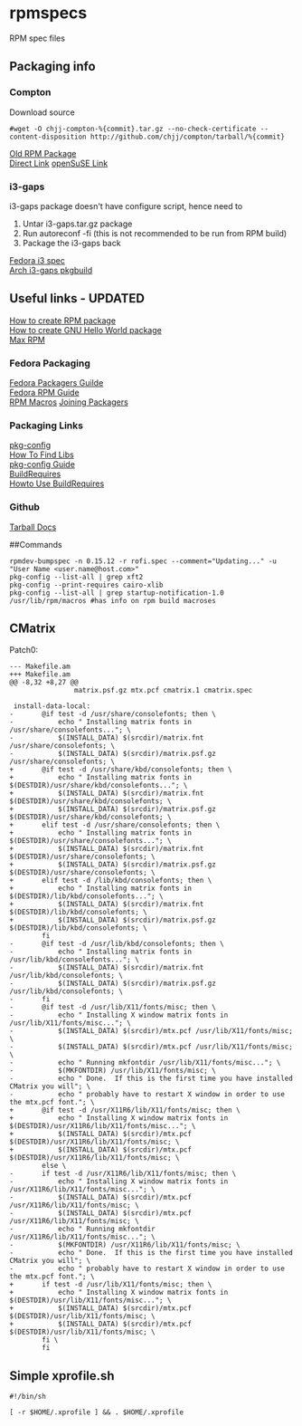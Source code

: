 # rpmspecs
RPM spec files

## Packaging info
### Compton    
Download source 
```
#wget -O chjj-compton-%{commit}.tar.gz --no-check-certificate --content-disposition http://github.com/chjj/compton/tarball/%{commit}
```
[Old RPM Package](http://pkgs.fedoraproject.org/cgit/?q=compton)  
[Direct Link](https://admin.fedoraproject.org/pkgdb/package/rpms/compton/)
[openSuSE Link](https://build.opensuse.org/package/binaries/X11:QtDesktop/compton?repository=Fedora_21)
### i3-gaps
i3-gaps package doesn't have configure script, hence need to

1. Untar i3-gaps.tar.gz package
2. Run autoreconf -fi (this is not recommended to be run from RPM build)
3. Package the i3-gaps back

[Fedora i3 spec](http://pkgs.fedoraproject.org/cgit/rpms/i3.git/tree/i3.spec)  
[Arch i3-gaps pkgbuild](https://aur.archlinux.org/cgit/aur.git/tree/PKGBUILD?h=i3-gaps)  

## Useful links - UPDATED
[How to create RPM package](https://fedoraproject.org/wiki/How_to_create_an_RPM_package)  
[How to create GNU Hello World package](https://fedoraproject.org/wiki/How_to_create_a_GNU_Hello_RPM_package)  
[Max RPM](http://ftp.rpm.org/max-rpm/)

### Fedora Packaging
[Fedora Packagers Guilde](https://docs.fedoraproject.org/en-US/Fedora_Draft_Documentation/0.1/html/Packagers_Guide/)  
[Fedora RPM Guide](https://docs.fedoraproject.org/en-US/Fedora_Draft_Documentation/0.1/html/RPM_Guide/)  
[RPM Macros](https://fedoraproject.org/wiki/Packaging:RPMMacros?rd=Packaging/RPMMacros)
[Joining Packagers](https://fedoraproject.org/wiki/Join_the_package_collection_maintainers)  

### Packaging Links
[pkg-config](http://www.freedesktop.org/wiki/Software/pkg-config/)   
[How To Find Libs](https://cmake.org/Wiki/CMake:How_To_Find_Libraries)   
[pkg-config Guide](http://people.freedesktop.org/~dbn/pkg-config-guide.html)   
[BuildRequires](https://fedoraproject.org/wiki/Packaging:Guidelines#BuildRequires_based_on_pkg-config)   
[Howto Use BuildRequires](https://fedoraproject.org/wiki/HOWTOUseRequires)

### Github
[Tarball Docs](https://developer.github.com/v3/repos/contents/)

##Commands
```
rpmdev-bumpspec -n 0.15.12 -r rofi.spec --comment="Updating..." -u "User Name <user.name@host.com>"
pkg-config --list-all | grep xft2
pkg-config --print-requires cairo-xlib
pkg-config --list-all | grep startup-notification-1.0
/usr/lib/rpm/macros #has info on rpm build macroses
```

## CMatrix
Patch0:
```
--- Makefile.am
+++ Makefile.am
@@ -8,32 +8,27 @@
                matrix.psf.gz mtx.pcf cmatrix.1 cmatrix.spec

 install-data-local:
-       @if test -d /usr/share/consolefonts; then \
-           echo " Installing matrix fonts in /usr/share/consolefonts..."; \
-           $(INSTALL_DATA) $(srcdir)/matrix.fnt /usr/share/consolefonts; \
-           $(INSTALL_DATA) $(srcdir)/matrix.psf.gz /usr/share/consolefonts; \
+       @if test -d /usr/share/kbd/consolefonts; then \
+           echo " Installing matrix fonts in $(DESTDIR)/usr/share/kbd/consolefonts..."; \
+           $(INSTALL_DATA) $(srcdir)/matrix.fnt $(DESTDIR)/usr/share/kbd/consolefonts; \
+           $(INSTALL_DATA) $(srcdir)/matrix.psf.gz $(DESTDIR)/usr/share/kbd/consolefonts; \
+       elif test -d /usr/share/consolefonts; then \
+           echo " Installing matrix fonts in $(DESTDIR)/usr/share/consolefonts..."; \
+           $(INSTALL_DATA) $(srcdir)/matrix.fnt $(DESTDIR)/usr/share/consolefonts; \
+           $(INSTALL_DATA) $(srcdir)/matrix.psf.gz $(DESTDIR)/usr/share/consolefonts; \
+       elif test -d /lib/kbd/consolefonts; then \
+           echo " Installing matrix fonts in $(DESTDIR)/lib/kbd/consolefonts..."; \
+           $(INSTALL_DATA) $(srcdir)/matrix.fnt $(DESTDIR)/lib/kbd/consolefonts; \
+           $(INSTALL_DATA) $(srcdir)/matrix.psf.gz $(DESTDIR)/lib/kbd/consolefonts; \
        fi
-       @if test -d /usr/lib/kbd/consolefonts; then \
-           echo " Installing matrix fonts in /usr/lib/kbd/consolefonts..."; \
-           $(INSTALL_DATA) $(srcdir)/matrix.fnt /usr/lib/kbd/consolefonts; \
-           $(INSTALL_DATA) $(srcdir)/matrix.psf.gz /usr/lib/kbd/consolefonts; \
-       fi
-       @if test -d /usr/lib/X11/fonts/misc; then \
-           echo " Installing X window matrix fonts in /usr/lib/X11/fonts/misc..."; \
-           $(INSTALL_DATA) $(srcdir)/mtx.pcf /usr/lib/X11/fonts/misc; \
-           $(INSTALL_DATA) $(srcdir)/mtx.pcf /usr/lib/X11/fonts/misc; \
-           echo " Running mkfontdir /usr/lib/X11/fonts/misc..."; \
-           $(MKFONTDIR) /usr/lib/X11/fonts/misc; \
-           echo " Done.  If this is the first time you have installed CMatrix you will"; \
-           echo " probably have to restart X window in order to use the mtx.pcf font."; \
+       @if test -d /usr/X11R6/lib/X11/fonts/misc; then \
+           echo " Installing X window matrix fonts in $(DESTDIR)/usr/X11R6/lib/X11/fonts/misc..."; \
+           $(INSTALL_DATA) $(srcdir)/mtx.pcf $(DESTDIR)/usr/X11R6/lib/X11/fonts/misc; \
+           $(INSTALL_DATA) $(srcdir)/mtx.pcf $(DESTDIR)/usr/X11R6/lib/X11/fonts/misc; \
        else \
-       if test -d /usr/X11R6/lib/X11/fonts/misc; then \
-           echo " Installing X window matrix fonts in /usr/X11R6/lib/X11/fonts/misc..."; \
-           $(INSTALL_DATA) $(srcdir)/mtx.pcf /usr/X11R6/lib/X11/fonts/misc; \
-           $(INSTALL_DATA) $(srcdir)/mtx.pcf /usr/X11R6/lib/X11/fonts/misc; \
-           echo " Running mkfontdir /usr/X11R6/lib/X11/fonts/misc..."; \
-           $(MKFONTDIR) /usr/X11R6/lib/X11/fonts/misc; \
-           echo " Done.  If this is the first time you have installed CMatrix you will"; \
-           echo " probably have to restart X window in order to use the mtx.pcf font."; \
+       if test -d /usr/lib/X11/fonts/misc; then \
+           echo " Installing X window matrix fonts in $(DESTDIR)/usr/lib/X11/fonts/misc..."; \
+           $(INSTALL_DATA) $(srcdir)/mtx.pcf $(DESTDIR)/usr/lib/X11/fonts/misc; \
+           $(INSTALL_DATA) $(srcdir)/mtx.pcf $(DESTDIR)/usr/lib/X11/fonts/misc; \
        fi \
        fi
```

## Simple xprofile.sh
```
#!/bin/sh

[ -r $HOME/.xprofile ] && . $HOME/.xprofile
```
